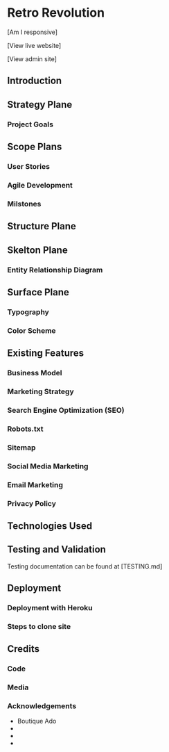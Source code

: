 # Retro Revolution

[Am I responsive]

[View live website]

[View admin site]

## Introduction

## Strategy Plane

### Project Goals

## Scope Plans

### User Stories

### Agile Development

### Milstones

## Structure Plane

## Skelton Plane

### Entity Relationship Diagram

## Surface Plane

### Typography

### Color Scheme

## Existing Features

### Business Model

### Marketing Strategy

### Search Engine Optimization (SEO)

### Robots.txt

### Sitemap

### 

### Social Media Marketing

### Email Marketing

### Privacy Policy

## Technologies Used

## Testing and Validation

Testing documentation can be found at [TESTING.md]

## Deployment

### Deployment with Heroku

### Steps to clone site

## Credits

### Code

### Media

### Acknowledgements

* Boutique Ado
* 
* 
* 



  
